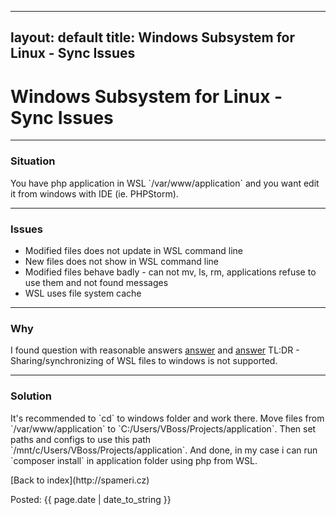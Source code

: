 ---
layout: default
title: Windows Subsystem for Linux - Sync Issues
----

<style>
	{% include styles.css %}
</style>

<h1>Windows Subsystem for Linux - Sync Issues</h1>

<hr>

<h3>
  Situation
</h3>
<p>
  You have php application in WSL `/var/www/application` and you want edit it from windows with IDE (ie. PHPStorm).
</p>

<hr>

<h3>
  Issues
</h3>
<p>
  <ul> 
    <li>Modified files does not update in WSL command line</li>
    <li>New files does not show in WSL command line</li>
    <li>Modified files behave badly - can not mv, ls, rm, applications refuse to use them and not found messages</li>
    <li>WSL uses file system cache</li>
  </ul>
</p>

<hr>

<h3>
  Why
</h3>
<p>
  I found question with reasonable answers
  <a href="http://superuser.com/a/1078032">answer</a> and <a href="http://superuser.com/a/1115727">answer</a>
  TL:DR - Sharing/synchronizing of WSL files to windows is not supported.
</p>

<hr>

<h3>
  Solution
</h3>
<p>
  It's recommended to `cd` to windows folder and work there.
  Move files from `/var/www/application` to `C:/Users/VBoss/Projects/application`. 
  Then set paths and configs to use this path `/mnt/c/Users/VBoss/Projects/application`. 
  And done, in my case i can run `composer install` in application folder using php from WSL.
</p>

<p>[Back to index](http://spameri.cz)</p>
<p class="meta">Posted: {{ page.date | date_to_string }}</p>

